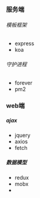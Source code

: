 ### 服务端
###### 模板框架
- express
- koa
###### 守护进程
- forever
- pm2


### web端
##### ajax
+ jquery
+ axios
+ fetch
##### 数据模型
+ redux
+ mobx
+ 